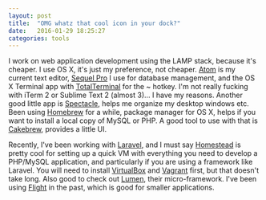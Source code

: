 ```yaml
---
layout: post
title:  "OMG whatz that cool icon in your dock?"
date:   2016-01-29 18:25:27
categories: tools
---
```

I work on web application development using the LAMP stack, because it's cheaper. I use OS X, it's just my preference, not cheaper. [Atom](https://atom.io) is my current text editor, [Sequel Pro](http://www.sequelpro.com) I use for database management, and the OS X Terminal app with [TotalTerminal](http://totalterminal.binaryage.com) for the ~ hotkey. I'm not really fucking with iTerm 2 or Sublime Text 2 (almost 3)... I have my reasons. Another good little app is [Spectacle](https://www.spectacleapp.com), helps me organize my desktop windows etc. Been using [Homebrew](http://brew.sh) for a while, package manager for OS X, helps if you want to install a local copy of MySQL or PHP. A good tool to use with that is [Cakebrew](https://www.cakebrew.com), provides a little UI.

Recently, I've been working with [Laravel](https://laravel.com), and I must say [Homestead](https://laravel.com/docs/master/homestead) is pretty cool for setting up a quick VM with everything you need to develop a PHP/MySQL application, and particularly if you are using a framework like Laravel. You will need to install [VirtualBox](https://www.virtualbox.org) and [Vagrant](https://www.vagrantup.com) first, but that doesn't take long. Also good to check out [Lumen](https://lumen.laravel.com), their micro-framework. I've been using [Flight](http://flightphp.com) in the past, which is good for smaller applications.
